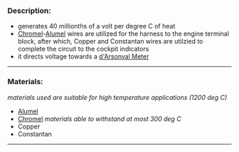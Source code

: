 ### Description:
- generates 40 millionths of a volt per degree C of heat 
- [Chromel](./Chromel.md)-[Alumel](./Alumel.md) wires are utilized for the harness to the engine terminal block, after which, Copper and Constantan wires are utilzied to complete the circuit to the cockpit indicators
- it directs voltage towards a [d'Arsonval Meter](./d'Arsonval%20Meter.md)

---
### Materials:
*materials used are suitable for high temperature applications (1200 deg C)*
- [Alumel](./Alumel.md)
- [Chromel](./Chromel.md)
*materials able to withstand at most 300 deg C*
- Copper
- Constantan

---
